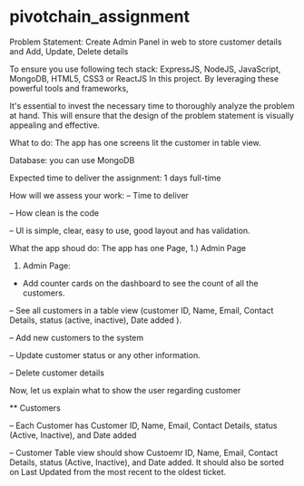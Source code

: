 # pivotchain_assignment

Problem Statement:
Create Admin Panel in web to store customer details and Add, Update, Delete details

To ensure you use following tech stack: ExpressJS, NodeJS, JavaScript, MongoDB, HTML5, CSS3 or ReactJS In this project. By leveraging these powerful tools and frameworks,

It's essential to invest the necessary time to thoroughly analyze the problem at hand. This will ensure that the design of the problem statement is visually appealing and effective.

What to do:
The app has one screens lit the customer in table view.

Database: you can use MongoDB

Expected time to deliver the assignment:
1 days full-time

How will we assess your work:
– Time to deliver

– How clean is the code

– UI is simple, clear, easy to use, good layout and has validation.

What the app shoud do:
The app has one Page, 1.) Admin Page 

1) Admin Page:

- Add counter cards on the dashboard to see the count of all the customers.

– See all customers in a table view (customer ID, Name, Email, Contact Details, status (active, inactive), Date added ).

– Add new customers to the system

– Update customer status or any other information.

– Delete customer details

Now, let us explain what to show the user regarding customer

** Customers

– Each Customer has Customer ID, Name, Email, Contact Details, status (Active, Inactive), and Date added

– Customer Table view should show Custoemr ID, Name, Email, Contact Details, status (Active, Inactive), and Date added. It should also be sorted on Last Updated from the most recent to the oldest ticket. 
